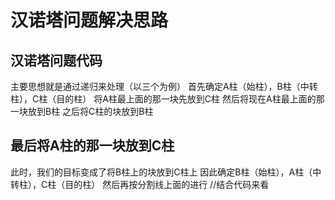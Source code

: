 # 汉诺塔问题解决思路

## 汉诺塔问题代码

主要思想就是通过递归来处理（以三个为例）
首先确定A柱（始柱），B柱（中转柱），C柱（目的柱）
将A柱最上面的那一块先放到C柱
然后将现在A柱最上面的那一块放到B柱
之后将C柱的块放到B柱

## 最后将A柱的那一块放到C柱

此时，我们的目标变成了将B柱上的块放到C柱上
因此确定B柱（始柱），A柱（中转柱），C柱（目的柱）
然后再按分割线上面的进行
//结合代码来看
